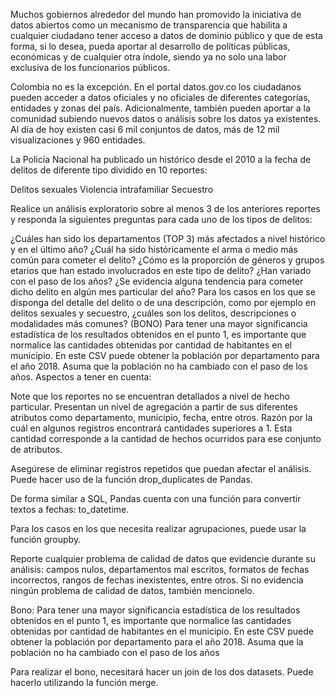 Muchos gobiernos alrededor del mundo han promovido la iniciativa de datos abiertos como un mecanismo de transparencia que habilita a cualquier ciudadano tener acceso a datos de dominio público y que de esta forma, si lo desea, pueda aportar al desarrollo de políticas públicas, económicas y de cualquier otra índole, siendo ya no solo una labor exclusiva de los funcionarios públicos.

Colombia no es la excepción. En el portal datos.gov.co los ciudadanos pueden acceder a datos oficiales y no oficiales de diferentes categorías, entidades y zonas del país. Adicionalmente, también pueden aportar a la comunidad subiendo nuevos datos o análisis sobre los datos ya existentes. Al día de hoy existen casi 6 mil conjuntos de datos, más de 12 mil visualizaciones y 960 entidades.

La Policía Nacional ha publicado un histórico desde el 2010 a la fecha de delitos de diferente tipo dividido en 10 reportes:

Delitos sexuales 
Violencia intrafamiliar
Secuestro


Realice un análisis exploratorio sobre al menos 3 de los anteriores reportes y responda la siguientes preguntas para cada uno de los tipos de delitos:

¿Cuáles han sido los departamentos (TOP 3) más afectados a nivel histórico y en el último año?
¿Cuál ha sido históricamente el arma o medio más común para cometer el delito?
¿Cómo es la proporción de géneros y grupos etarios que han estado involucrados en este tipo de delito? ¿Han variado con el paso de los años?
¿Se evidencia alguna tendencia para cometer dicho delito en algún mes particular del año?
Para los casos en los que se disponga del detalle del delito o de una descripción, como por ejemplo en delitos sexuales y secuestro, ¿cuáles son los delitos, descripciones o modalidades más comunes?
(BONO) Para tener una mayor significancia estadística de los resultados obtenidos en el punto 1, es importante que normalice las cantidades obtenidas por cantidad de habitantes en el municipio. En este CSV puede obtener la población por departamento para el año 2018. Asuma que la población no ha cambiado con el paso de los años. 
Aspectos a tener en cuenta:



Note que los reportes no se encuentran detallados a nivel de hecho particular. Presentan un nivel de agregación a partir de sus diferentes atributos como departamento, municipio, fecha, entre otros. Razón por la cuál en algunos registros encontrará cantidades superiores a 1. Esta cantidad corresponde a la cantidad de hechos ocurridos para ese conjunto de atributos.

Asegúrese de eliminar registros repetidos que puedan afectar el análisis. Puede hacer uso de la función drop_duplicates de Pandas.

De forma similar a SQL, Pandas cuenta con una función para convertir textos a fechas: to_datetime.

Para los casos en los que necesita realizar agrupaciones, puede usar la función groupby.

Reporte cualquier problema de calidad de datos que evidencie durante su análisis: campos nulos, departamentos mal escritos, formatos de fechas incorrectos, rangos de fechas inexistentes, entre otros. Si no evidencia ningún problema de calidad de datos, también mencionelo.

Bono: Para tener una mayor significancia estadística de los resultados obtenidos en el punto 1, es importante que normalice las cantidades obtenidas por cantidad de habitantes en el municipio. En este CSV puede obtener la población por departamento para el año 2018. Asuma que la población no ha cambiado con el paso de los años

Para realizar el bono, necesitará hacer un join de los dos datasets. Puede hacerlo utilizando la función merge.
